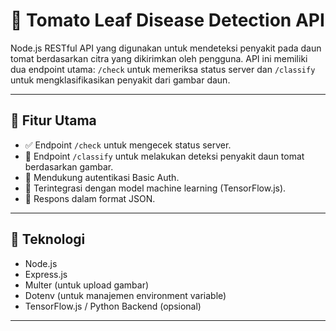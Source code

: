 # 🍅 Tomato Leaf Disease Detection API

Node.js RESTful API yang digunakan untuk mendeteksi penyakit pada daun tomat berdasarkan citra yang dikirimkan oleh pengguna. API ini memiliki dua endpoint utama: `/check` untuk memeriksa status server dan `/classify` untuk mengklasifikasikan penyakit dari gambar daun.

---

## 📌 Fitur Utama

- ✅ Endpoint `/check` untuk mengecek status server.
- 🧠 Endpoint `/classify` untuk melakukan deteksi penyakit daun tomat berdasarkan gambar.
- 🔐 Mendukung autentikasi Basic Auth.
- 🧠 Terintegrasi dengan model machine learning (TensorFlow.js).
- 🔄 Respons dalam format JSON.

---

## 🔧 Teknologi

- Node.js
- Express.js
- Multer (untuk upload gambar)
- Dotenv (untuk manajemen environment variable)
- TensorFlow.js / Python Backend (opsional)

---
